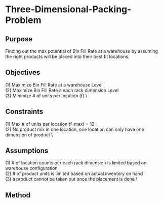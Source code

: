 # Three-Dimensional-Packing-Problem

## Purpose
Finding out the max potential of Bin Fill Rate at a warehouse by assuming the right products will be placed into their best fit locations. 

## Objectives
(1) Maximize Bin Fill Rate at a warehouse Level \
(2) Maximize Bin Fill Rate a each rack dimension Level \
(3) Minimize # of units per location (f) \

## Constraints
(1) Max # of units per location (f_max) = 12 \
(2) No product mix in one location, one location can only have one dimension of product \

## Assumptions
(1) # of location counts per each rack dimension is limited based on warehouse configuration \
(2) # of product units is limited based on actual inventory on hand \
(3) a product cannot be taken out once the placement is done \

## Method
